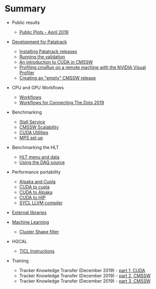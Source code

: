 # Summary

* Public results
    * [Public Plots - April 2019](publicPlots_201904.md)

* [Development for Patatrack](PatatrackDevelopment.md)
    * [Installing Patatrack releases](PatatrackReleases.md)
    * [Running the validation](PatatrackValidation.md)
    * [An introduction to CUDA in CMSSW](CUDAinCMSSW.md)
    * [Profiling cmsRun on a remote machine with the NVIDIA Visual Profiler](Remote_profiling_with_NVVP/Remote_profiling_with_NVVP.md)
    * [Creating an "empty" CMSSW release](emptyrelease.md)

* CPU and GPU Workflows
    * [Workflows](workflows.md)
    * [Workflows for Connecting The Dots 2019](workflows_CTD19.md)

* Benchmarking
    * [Stall Service](benchmarking_stall_service.md)
    * [CMSSW Scalability](cmssw_scalability.md)
    * [CUDA Utilities](CUDA_Utilities.md)
    * [MPS set up](MPS-setup.md)

* Benchmarking the HLT
    * [HLT menu and data](HLTTiming.md)
    * [Using the DAQ source](DAQSource.md)
 
* Performance portability
    * [Alpaka and Cupla](AlpakaAndCupla.md)
    * [CUDA to cupla](cuda2cupla.md)
    * [CUDA to Alpaka](cuda2alpaka.md)
    * [CUDA to HIP](CUDAtoHIP.md)
    * [SYCL LLVM compiler](SYCL.md)

* [External libraries](libraries.md)

* [Machine Learning](ML.md)
    * [Cluster Shape filter](ClusterShape.md)

* HGCAL
    * [TICL Instructions](hgcal_ticl.md)

* Training
    * Tracker Knowledge Transfer (December 2019) - [part 1, CUDA](cuda_training_dpg_12_2019.md)
    * Tracker Knowledge Transfer (December 2019) - [part 2, CMSSW](cuda_training_dpg_12_2019_part2.md)
    * Tracker Knowledge Transfer (December 2019) - [part 3, CMSSW](cuda_training_dpg_12_2019_part3.md)

